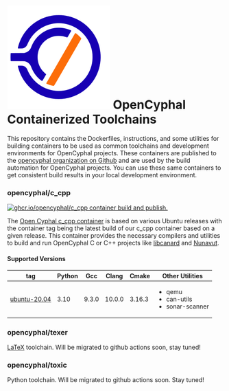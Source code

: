 ![OpenCyphal](opencyphal_logo.svg) OpenCyphal Containerized Toolchains
===================

This repository contains the Dockerfiles, instructions, and some utilities for
building containers to be used as common toolchains and development environments
for OpenCyphal projects. These containers are published to the [opencyphal
organization on Github](https://github.com/orgs/OpenCyphal/packages) and are used
by the build automation for OpenCyphal projects. You can use these same
containers to get consistent build results in your local development environment.

### opencyphal/c_cpp

[![ghcr.io/opencyphal/c_cpp container build and publish.](https://github.com/OpenCyphal/docker_toolchains/actions/workflows/c_cpp.yml/badge.svg)](https://github.com/OpenCyphal/docker_toolchains/actions/workflows/c_cpp.yml)

The [Open Cyphal c_cpp
container](https://github.com/OpenCyphal/docker_toolchains/pkgs/container/c_cpp)
is based on various Ubuntu releases with the container tag being the latest build
of our c_cpp container based on a given release. This container provides the
necessary compilers and utilities to build and run OpenCyphal C or C++ projects
like [libcanard](https://github.com/OpenCyphal/libcanard) and
[Nunavut](https://github.com/OpenCyphal/nunavut).

#### Supported Versions

| tag      | Python | Gcc | Clang | Cmake | Other Utilities |
|----------|--------|-----|-------|-------|-------|
| [ubuntu-20.04](https://github.com/OpenCyphal/docker_toolchains/pkgs/container/c_cpp/69896735?tag=ubuntu-20.04) | 3.10 | 9.3.0 | 10.0.0 | 3.16.3 | <ul><li>qemu</li><li>can-utils</li><li>sonar-scanner</li></ul> |

### opencyphal/texer

 [LaTeX](https://www.latex-project.org/) toolchain. Will be migrated to github actions soon, stay tuned!

 ### opencyphal/toxic

 Python toolchain. Will be migrated to github actions soon. Stay tuned!
